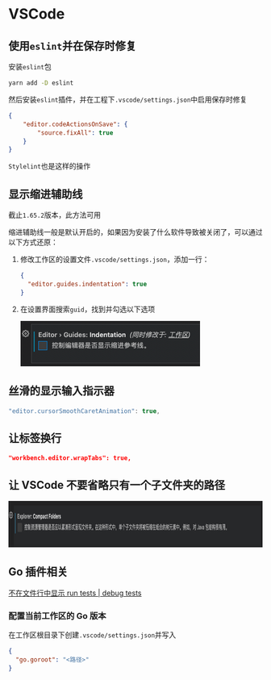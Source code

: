 # VSCode
<p id="mXnNVKW66kJzCvc6TBzqpc">

## 使用`eslint`并在保存时修复

</p>


<p id="4GWU42P2jykJ4mMUQ8ZFVU">

安装`eslint`包

</p>


<p id="67W7SmRLFokG4yVPd2oMXa">

```Bash
yarn add -D eslint
```


</p>


<p id="8Kgm481vagNWTRQ7ms4dvy">

然后安装`eslint`插件，并在工程下`.vscode/settings.json`中启用保存时修复

</p>


<p id="pQW6tQLpQvAgpsmnpttzGF">

```JSON
{
    "editor.codeActionsOnSave": {
        "source.fixAll": true
    }
}
```


</p>


<p id="sdyxpjdemKE4ZzqYpiMDjf">

`Stylelint`也是这样的操作

</p>


<p id="d7gqNE79cHCbS6tbSxLqmJ">

## 显示缩进辅助线

</p>


<p id="pq9owh6xzNxLXgdKCzFtyA">

截止`1.65.2`版本，此方法可用

</p>


<p id="8DRn9r6x2iQn5NdRs4HvLx">

缩进辅助线一般是默认开启的，如果因为安装了什么软件导致被关闭了，可以通过以下方式还原：

</p>




1. 修改工作区的设置文件`.vscode/settings.json`，添加一行：
	<p id="gNExcFZ6bpcJvYeSpzkQM2">
	
	```JSON
	{
	  "editor.guides.indentation": true
	}
	```
	
	
	</p>




1. 在设置界面搜索`guid`，找到并勾选以下选项
	<p id="6RZ7QnyAkuE6EhvFHqwb67">
	
	<img src="./assets/image0.png" width="356.000000" height="90.000000">
	
	</p>


<p id="7fSX6dT6vMBNxkrQbZJAjU">

## 丝滑的显示输入指示器

</p>


<p id="dvKYFB1CZkG8hi5Tu3U25c">

```TypeScript
"editor.cursorSmoothCaretAnimation": true,
```


</p>


<p id="r75JNgmrmJrfU13bXQm3Fy">

## 让标签换行

</p>


<p id="rAAgTz9KQCSVBiYdi7PnUP">

```JSON
"workbench.editor.wrapTabs": true,
```


</p>


<p id="gPPjv8osYFU8SvacTeDLPP">

## 让 VSCode 不要省略只有一个子文件夹的路径

</p>


<p id="uf1XjqAAWpux4QEPiMRNhk">

<img src="./assets/image1.png" width="980.000000" height="92.000000">

</p>


<p id="rGaKat8hUT7oar3F3eqQJ8">

## Go 插件相关

</p>


<p id="phRaay9YPV1GmkX9tFEB1v">

[不在文件行中显示 run tests | debug tests](./%E4%B8%8D%E5%9C%A8%E6%96%87%E4%BB%B6%E8%A1%8C%E4%B8%AD%E6%98%BE%E7%A4%BA%20run%20tests%20%7C%20debug%20tests/index.md)

</p>


<p id="7qeewYNoGpZxZRuVAR1q5X">

### 配置当前工作区的 Go 版本

</p>


<p id="8fWc7SFbixZHvQ7uPuYEHZ">

在工作区根目录下创建`.vscode/settings.json`并写入

</p>


<p id="hM65U4cF6jeS7SE7kLdsR2">

```JSON
{
  "go.goroot": "<路径>"
}
```


</p>


<p id="27L1Kgs4F8qz9H7CquoMDG">



</p>


